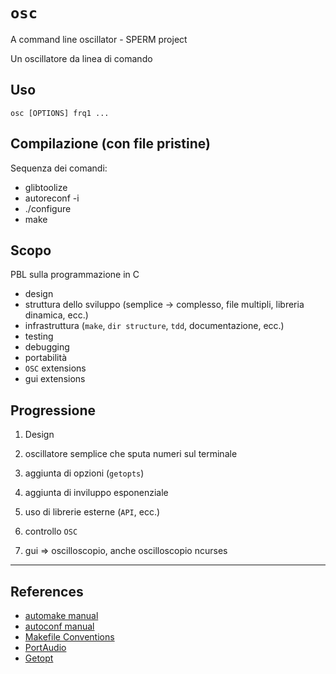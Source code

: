 # `osc`
A command line oscillator - SPERM project

Un oscillatore da linea di comando

## Uso

`osc [OPTIONS] frq1 ...`

## Compilazione (con file pristine)
Sequenza dei comandi:

* glibtoolize
* autoreconf -i
* ./configure
* make

## Scopo

PBL sulla programmazione in C

* design
* struttura dello sviluppo (semplice -> complesso, file multipli, libreria dinamica, ecc.)
* infrastruttura (`make`, `dir structure`, `tdd`, documentazione, ecc.)
* testing
* debugging
* portabilità
* `OSC` extensions
* gui extensions

## Progressione

1. Design

1. oscillatore semplice che sputa numeri sul terminale

1. aggiunta di opzioni (`getopts`)

1. aggiunta di inviluppo esponenziale

1. uso di librerie esterne (`API`, ecc.)

1. controllo `OSC`

1. gui => oscilloscopio, anche oscilloscopio ncurses

----

## References

* [automake manual](https://www.gnu.org/software/automake/manual/html_node/index.html#Top)
* [autoconf manual](https://www.gnu.org/savannah-checkouts/gnu/autoconf/manual/autoconf-2.69/autoconf.html)
* [Makefile Conventions](https://www.gnu.org/prep/standards/html_node/Makefile-Conventions.html#Makefile-Conventions)
* [PortAudio](http://portaudio.com/docs/v19-doxydocs/index.html)
* [Getopt](https://www.gnu.org/software/libc/manual/html_node/Getopt.html)
